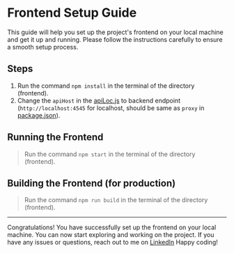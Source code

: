 # Frontend Setup Guide

This guide will help you set up the project's frontend on your local machine and get it up and running. Please follow the instructions carefully to ensure a smooth setup process.

## Steps
1. Run the command `npm install` in the terminal of the directory (frontend).
2. Change the `apiHost` in the [apiLoc.js](./src/apiLoc.js) to backend endpoint (`http://localhost:4545` for localhost, should be same as `proxy` in [package.json](./package.json)).

## Running the Frontend
> Run the command `npm start` in the terminal of the directory (frontend).

## Building the Frontend (for production)
> Run the command `npm run build` in the terminal of the directory (frontend).

<hr />

Congratulations! You have successfully set up the frontend on your local machine. You can now start exploring and working on the project. If you have any issues or questions, reach out to me on [LinkedIn](https://www.linkedin.com/in/rgtechno/)
Happy coding!

